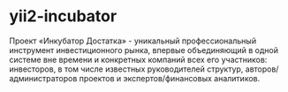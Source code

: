# yii2-incubator
Проект «Инкубатор Достатка» - уникальный профессиональный инструмент инвестиционного рынка, впервые объединяющий в одной системе вне времени и конкретных компаний всех его участников: инвесторов, в том числе известных руководителей структур, авторов/администраторов проектов и экспертов/финансовых аналитиков.

